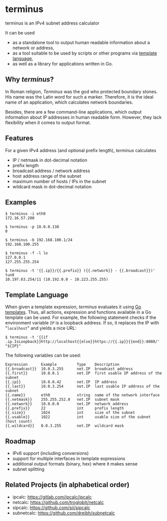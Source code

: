# terminus
terminus is an IPv4 subnet address calculator

It can be used
* as a standalone tool to output human readable information about a network or address,
* as a tool suitable to be used by scripts or other programs via [template language](#Template-Language),
* as well as a library for applications written in Go.

## Why *terminus*?
In Roman religion, *Terminus* was the god who protected boundary stones.
His name was the Latin word for such a marker.
Therefore, it is the ideal name of an application, which calculates network boundaries.

Besides, there are a few command-line applications, which output information about IP addresses in human readable form.
However, they lack flexibility when it comes to output format.

## Features
For a given IPv4 address (and optional prefix length), *terminus* calculates
* IP / netmask in dot-decimal notation
* prefix length
* broadcast address / network address
* host address range of the subnet
* maximum number of hosts / IPs in the subnet
* wildcard mask in dot-decimal notation

## Examples
```shell script
$ terminus -i eth0
172.16.57.200

$ terminus -p 10.0.0.138
8

$ terminus -b 192.168.100.1/24
192.168.100.255

$ terminus -f -l lo
127.0.0.1
127.255.255.254

$ terminus -t '{{.ip}}/{{.prefix}} ({{.network}} - {{.broadcast}})' tun0
10.197.63.254/11 (10.192.0.0 - 10.223.255.255)
```

## Template Language
When given a template expression, *terminus* evaluates it using [Go templates](https://golang.org/pkg/text/template/#pkg-overview).
Thus, all actions, expression and functions available in a Go template can be used.
For example, the following statement checks if the environment variable `IP` is a loopback address.
If so, it replaces the IP with "`localhost`" and yields a nice URL:
```shell script
$ terminus -t '{{if .ip.IsLoopback}}http://localhost{{else}}https://{{.ip}}{{end}}:8080/' "${IP}"
```

The following variables can be used:
```gotemplate
Expression      Example         Type    Description
{{.broadcast}}  10.0.3.255      net.IP  broadcast address
{{.first}}      10.0.0.1        net.IP  first usable IP address of the subnet
{{.ip}}         10.0.0.42       net.IP  IP address
{{.last}}       10.0.3.254      net.IP  last usable IP address of the subnet
{{.name}}       eth0            string  name of the network interface
{{.netmask}}    255.255.252.0   net.IP  subnet mask
{{.network}}    10.0.0.0        net.IP  network address
{{.prefix}}     22              int     prefix length
{{.size}}       1024            int     size of the subnet
{{.usable}}     1022            int     usable size of the subnet (host count)
{{.wildcard}}   0.0.3.255       net.IP  wildcard mask
```

## Roadmap
* IPv6 support (including conversions)
* support for multiple interfaces in template expressions
* additional output formats (binary, hex) where it makes sense
* subnet splitting

## Related Projects (in alphabetical order)
* ipcalc: https://gitlab.com/ipcalc/ipcalc
* netcalc: https://github.com/troglobit/netcalc
* sipcalc: https://github.com/sii/sipcalc
* subnetcalc: https://github.com/dreibh/subnetcalc
